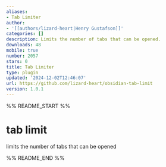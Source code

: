 ```yaml
---
aliases:
- Tab Limiter
author:
- '[[authors/lizard-heart|Henry Gustafson]]'
categories: []
description: Limits the number of tabs that can be opened.
downloads: 48
mobile: true
number: 2057
stars: 0
title: Tab Limiter
type: plugin
updated: '2024-12-02T12:46:07'
url: https://github.com/lizard-heart/obsidian-tab-limit
version: 1.0.1
---
```


%% README_START %%

# tab limit
limits the number of tabs that can be opened

%% README_END %%